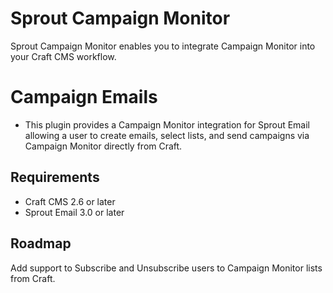 # Sprout Campaign Monitor

Sprout Campaign Monitor enables you to integrate Campaign Monitor into your Craft CMS workflow. 

# Campaign Emails

- This plugin provides a Campaign Monitor integration for Sprout Email allowing a user to create emails, select 
lists, and send campaigns via Campaign Monitor directly from Craft. 

## Requirements

- Craft CMS 2.6 or later
- Sprout Email 3.0 or later

## Roadmap

Add support to Subscribe and Unsubscribe users to Campaign Monitor lists from Craft.